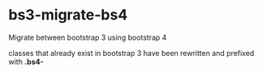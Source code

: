 # bs3-migrate-bs4
Migrate between bootstrap 3 using bootstrap 4

classes that already exist in bootstrap 3 have been rewritten and prefixed with **.bs4-**
